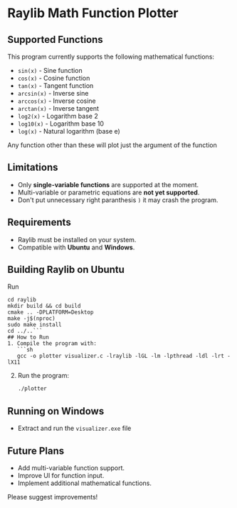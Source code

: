 # Raylib Math Function Plotter

## Supported Functions
This program currently supports the following mathematical functions:

- `sin(x)`  - Sine function
- `cos(x)`  - Cosine function
- `tan(x)`  - Tangent function
- `arcsin(x)` - Inverse sine
- `arccos(x)` - Inverse cosine
- `arctan(x)` - Inverse tangent
- `log2(x)` - Logarithm base 2
- `log10(x)` - Logarithm base 10
- `log(x)` - Natural logarithm (base e)

Any function other than these will plot just the argument of the function

## Limitations
- Only **single-variable functions** are supported at the moment.
- Multi-variable or parametric equations are **not yet supported**.
- Don't put unnecessary right paranthesis `)` it may crash the program.

## Requirements
- Raylib must be installed on your system.
- Compatible with **Ubuntu** and **Windows**.

## Building Raylib on Ubuntu
Run
```git clone https://github.com/raysan5/raylib.git
cd raylib
mkdir build && cd build
cmake .. -DPLATFORM=Desktop
make -j$(nproc)
sudo make install
cd ../..```
## How to Run
1. Compile the program with:
   ```sh
   gcc -o plotter visualizer.c -lraylib -lGL -lm -lpthread -ldl -lrt -lX11
   ```
2. Run the program:
   ```sh
   ./plotter
   ```
## Running on Windows
- Extract and run the `visualizer.exe` file   

## Future Plans
- Add multi-variable function support.
- Improve UI for function input.
- Implement additional mathematical functions.

Please suggest improvements!

